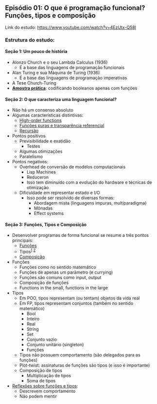 ## Episódio 01: O que é programação funcional? Funções, tipos e composição

Link do estudo: https://www.youtube.com/watch?v=4EzUtx-Q58I

### Estrutura do estudo:

#### Seção 1: Um pouco de história

* Alonzo Church e o seu Lambda Calculus (1936)
    * É a base das linguagens de programação funcionais
* Alan Turing e sua Máquina de Turing (1936)
    * É a base das linguagens de programação imperativas
* A Tese Church-Turing
* **[Amostra prática](samples/1_lambda_calculus.dart)**: codificando booleanos apenas com funções

#### Seção 2: O que caracteriza uma linguagem funcional?

* Não há um consenso absoluto
* Algumas características distintivas:
    * [High-order functions](samples/2.1_high_order_functions.dart)
    * [Funções puras e transparência referencial](samples/2.2_pure_functions.dart)
    * [Recursão](samples/2.3_recursion.dart)
* Pontos positivos
    * Previsibilidade e exatidão
        * Testes
    * Algumas otimizações
    * Paralelismo
* Pontos negativos:
    * Overhead de conversão de modelos computacionais
        * Lisp Machines
        * Reduceron
        * Isso tem diminuído com a evolução do hardware e técnicas de otimização
    * Dificuldade em representar estado e I/O
        * Isso pode ser resolvido de diversas formas:
            - Abordagem mista (linguagens impuras, multiparadigma)
            - Mônadas
            - Effect systems

#### Seção 3: Funções, Tipos e Composição

* Desenvolver programas de forma funcional se resume a três pontos principais:
    * [Funções](samples/3.2_functions.dart)
    * Tipos<sup>[1](samples/3.3.1_types.dart)</sup> <sup>[2](samples/3.3.2_types.dart)</sup>
    * [Composição](samples/3.3.3_types.dart)
* Funções
    * Funções como no sentido matemático
    * Funções de apenas um parâmetro (e currying)
    * Funções são comuns como input, output 
    * Composição de funções
    * Functions in the small, functions in the large
* Tipos
    * Em POO, tipos representam (ou tentam) objetos da vida real
    * Em FP, tipos representam conjuntos (também no sentido matemático)
        * Bool
        * Inteiro
        * Real
        * String
        * Set
        * Conjunto vazio
        * Conjunto unitário (singleton)
        * Funções
    * Tipos não possuem comportamento (são delegados para as funções)
    * Plot-twist: assinaturas de funções são tipos (e isso é importante)
    * Composição de tipos
        * Multiplicação de tipos
        * Soma de tipos         
* [Reflexões sobre funções e tipos](samples/4_reflections_on_functions_and_types.dart):
    * Descrevem comportamento
    * Não podem mentir
